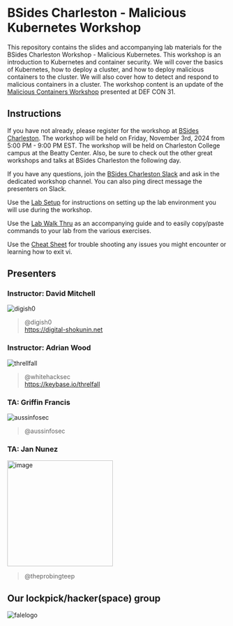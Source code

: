 # BSides Charleston - Malicious Kubernetes Workshop

This repository contains the slides and accompanying lab materials for the BSides Charleston Workshop - Malicious Kubernetes. This workshop is an introduction to Kubernetes and container security. We will cover the basics of Kubernetes, how to deploy a cluster, and how to deploy malicious containers to the cluster. We will also cover how to detect and respond to malicious containers in a cluster. The workshop content is an update of the [Malicious Containers Workshop](https://forum.defcon.org/node/246020) presented at DEF CON 31.

## Instructions
If you have not already, please register for the workshop at [BSides Charleston](https://bsidescharleston.org/). The workshop will be held on Friday, November 3rd, 2024 from 5:00 PM - 9:00 PM EST. The workshop will be held on Charleston College campus at the Beatty Center. Also, be sure to check out the other great workshops and talks at BSides Charleston the following day.

If you have any questions, join the [BSides Charleston Slack](https://bsidescharleston.herokuapp.com/) and ask in the dedicated workshop channel. You can also ping direct message the presenters on Slack.

Use the [Lab Setup](Lab%20Setup.md) for instructions on setting up the lab environment you will use during the workshop.

Use the [Lab Walk Thru](labs_walk_thru.md) as an accompanying guide and to easily copy/paste commands to your lab from the various exercises.

Use the [Cheat Sheet](cheatsheet.md) for trouble shooting any issues you might encounter or learning how to exit vi.


## Presenters

### Instructor: David Mitchell
![digish0](https://github.com/lockfale/Malicious_Containers_Workshop/assets/913856/05a0519d-e6e9-420c-8cc2-fa67b1737902)
> @digish0\
> https://digital-shokunin.net

### Instructor: Adrian Wood 
![threllfall](https://github.com/lockfale/Malicious_Containers_Workshop/assets/913856/46bd8379-00b9-4887-91cd-f3c6495a78c5)
> @whitehacksec\
> https://keybase.io/threlfall 

### TA: Griffin Francis

![aussinfosec](https://github.com/lockfale/Malicious_Containers_Workshop/assets/913856/8d97b0eb-7beb-43f1-ac21-e2198475e7e2)
> @aussinfosec

### TA: Jan Nunez
<img width="242" alt="image" src="https://github.com/lockfale/Malicious_Containers_Workshop/assets/913856/4ebe9663-26bd-4bd9-b973-c2097804a77f">

> @theprobingteep

## Our lockpick/hacker(space) group

![falelogo](https://github.com/lockfale/Malicious_Containers_Workshop/assets/913856/4a836cf4-cc97-49ec-a4c8-ed739c83820e)
